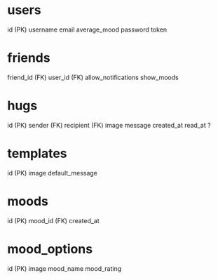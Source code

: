 # users
id (PK)
username
email
average_mood
password
token

# friends
friend_id (FK)
user_id (FK)
allow_notifications
show_moods

# hugs
id (PK)
sender (FK)
recipient (FK)
image
message
created_at
read_at ?

# templates
id (PK)
image
default_message

# moods
id (PK)
mood_id (FK)
created_at

# mood_options
id (PK)
image
mood_name
mood_rating
